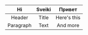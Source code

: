 | Hi      | Sveiki | Привет     |
| :---:       |    :-------------------------------------:   |         :---: |
| Header      | Title       | Here's this   |
| Paragraph   | Text        | And more      |
